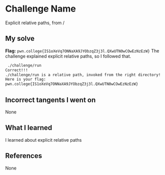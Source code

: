 # Challenge Name
Explicit relative paths, from /

## My solve
**Flag:** `pwn.college{IS1oXeVq7ONNaXA9JYObzqZ3j3l.QXwUTN0wCOwEzNzEzW}`
The challenge explained explicit relative paths, so I followed that.

```bash
 ./challenge/run
Correct!!!
./challenge/run is a relative path, invoked from the right directory!
Here is your flag:
pwn.college{IS1oXeVq7ONNaXA9JYObzqZ3j3l.QXwUTN0wCOwEzNzEzW}
```
## Incorrect tangents I went on
None

## What I learned
I learned about explicit relative paths

## References 
None
